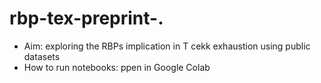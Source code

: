 # rbp-tex-preprint-.
- Aim: exploring the RBPs implication in T cekk exhaustion using public datasets
- How to run notebooks: ppen in Google Colab

